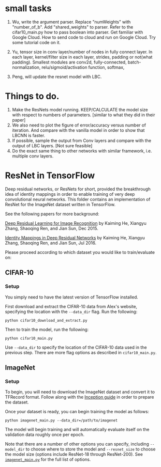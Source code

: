 # small tasks
1) Wu, write the argument parser. Replace "numWeights" with "number_of_b".
Add "shared_weights" to parser. Refer to the cifar10_main.py how to pass boolean into parser. Get familiar with Google Cloud. How to send code to cloud and run on Google Cloud. Try some tutorial code on it.

2) Yu, tensor size in conv layer/number of nodes in fully connect layer. In each layer, kernel/filter size in each layer, strides, padding or not(what padding). Smallest modules are conv2d, fully-connected, batch-normalization, relu/sigmoid/activation function, softmax, 

3) Peng, will update the resnet model with LBC.
# Things to do.

1) Make the ResNets model running. KEEP/CALCULATE the model size with respect to numbers of parameters. [similar to what they did in their paper]
2) We also need to plot the figure of error/accuracy versus number of iteration. And compare with the vanilla model in order to show that LBCNN is faster.
3) If possible, sample the output from Conv layers and compare with the output of LBC layers. [Not sure feasible]
4) Do the exact same thing to other networks with similar framework, i.e. multiple conv layers.

# ResNet in TensorFlow

Deep residual networks, or ResNets for short, provided the breakthrough idea of identity mappings in order to enable training of very deep convolutional neural networks. This folder contains an implementation of ResNet for the ImageNet dataset written in TensorFlow.

See the following papers for more background:

[Deep Residual Learning for Image Recognition](https://arxiv.org/pdf/1512.03385.pdf) by Kaiming He, Xiangyu Zhang, Shaoqing Ren, and Jian Sun, Dec 2015.

[Identity Mappings in Deep Residual Networks](https://arxiv.org/pdf/1603.05027.pdf) by Kaiming He, Xiangyu Zhang, Shaoqing Ren, and Jian Sun, Jul 2016.

Please proceed according to which dataset you would like to train/evaluate on:


## CIFAR-10

### Setup

You simply need to have the latest version of TensorFlow installed.

First download and extract the CIFAR-10 data from Alex's website, specifying the location with the `--data_dir` flag. Run the following:

```
python cifar10_download_and_extract.py
```

Then to train the model, run the following:

```
python cifar10_main.py
```

Use `--data_dir` to specify the location of the CIFAR-10 data used in the previous step. There are more flag options as described in `cifar10_main.py`.


## ImageNet

### Setup
To begin, you will need to download the ImageNet dataset and convert it to TFRecord format. Follow along with the [Inception guide](https://github.com/tensorflow/models/tree/master/research/inception#getting-started) in order to prepare the dataset.

Once your dataset is ready, you can begin training the model as follows:

```
python imagenet_main.py --data_dir=/path/to/imagenet
```

The model will begin training and will automatically evaluate itself on the validation data roughly once per epoch.

Note that there are a number of other options you can specify, including `--model_dir` to choose where to store the model and `--resnet_size` to choose the model size (options include ResNet-18 through ResNet-200). See [`imagenet_main.py`](imagenet_main.py) for the full list of options.
